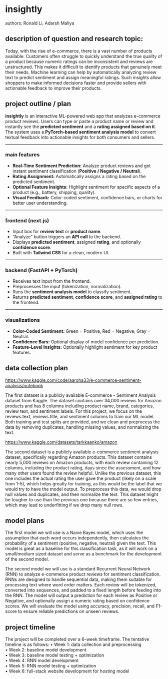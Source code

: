 # insightly
authors: Ronald Li, Adarsh Mallya
## description of question and research topic:

Today, with the rise of e-commerce, there is a vast number of products available. Customers often struggle to quickly understand the true quality of a product because numeric ratings can be inconsistent and reviews are unstructured. This makes it difficult to identify products that genuinely meet their needs. Machine learning can help by automatically analyzing review text to predict sentiment and assign meaningful ratings. Such insights allow shoppers to make informed decisions faster and provide sellers with actionable feedback to improve their products.

## project outline / plan

**insightly** is an interactive ML-powered web app that analyzes e-commerce product reviews. Users can type or paste a product name or review and instantly see the **predicted sentiment** and a **rating assigned based on it**. The system uses a **PyTorch-based sentiment analysis model** to convert textual feedback into actionable insights for both consumers and sellers.

---

### main features

- **Real-Time Sentiment Prediction:** Analyze product reviews and get instant sentiment classification (**Positive / Negative / Neutral**).  
- **Rating Assignment:** Automatically assigns a rating based on the predicted sentiment.  
- **Optional Feature Insights:** Highlight sentiment for specific aspects of a product (e.g., battery, shipping, quality).  
- **Visual Feedback:** Color-coded sentiment, confidence bars, or charts for better user understanding.

---

### frontend (next.js)

- Input box for **review text** or **product name**.  
- “Analyze” button triggers an **API call** to the backend.  
- Displays **predicted sentiment**, assigned **rating**, and optionally **confidence score**.  
- Built with **Tailwind CSS** for a clean, modern UI.

---

### backend (FastAPI + PyTorch)

- Receives text input from the frontend.  
- Preprocesses the input (tokenization, normalization).  
- Runs the **sentiment analysis model** to classify sentiment.  
- Returns **predicted sentiment**, **confidence score**, and **assigned rating** to the frontend.

---

### visualizations
- **Color-Coded Sentiment:** Green = Positive, Red = Negative, Gray = Neutral.  
- **Confidence Bars:** Optional display of model confidence per prediction.  
- **Feature-Level Insights:** Optionally highlight sentiment for key product features.
  
## data collection plan
https://www.kaggle.com/code/aaroha33/e-commerce-sentiment-analysis/notebook

The first dataset is a publicly available E-commerce - Sentiment Analysis dataset from Kaggle. The dataset contains over 34,000 reviews for Amazon products and has 8 columns including product name, brand, categories, review text, and sentiment labels. For this project, we focus on the reviews.text, reviews.title, and sentiment columns to train our ML model. Both training and test splits are provided, and we clean and preprocess the data by removing duplicates, handling missing values, and normalizing the text. 


https://www.kaggle.com/datasets/tarkkaanko/amazon

The second dataset is a publicly available e-commerce sentiment analysis dataset, specifically regarding Amazon products. This dataset contains nearly 5,000 reviews on Amazon products, with each review containing 12 columns, including the product rating, days since the assessment, and how many other users found the review helpful. Unlike the previous dataset, this one includes the actual rating the user gave the product (likely on a scale from 1-5), which helps greatly for training, as this would be the label that we would try to have the model output. To preprocess this data, we would drop null values and duplicates, and then normalize the text. This dataset might be tougher to use than the previous one because there are so few entries, which may lead to underfitting if we drop many null rows.


## model plans
The first model we will use is a Naive Bayes model, which uses the assumption that each word occurs independently, then calculates the probability of a sentiment (positive, negative, neutral) given the text. This model is great as a baseline for this classification task, as it will work on a small/medium sized dataset and serve as a benchmark for the development of the second model.

The second model we will use is a standard Recurrent Neural Network (RNN) to analyze e-commerce product reviews for sentiment classification. RNNs are designed to handle sequential data, making them suitable for processing text where word order matters. Each review will be tokenized, converted into sequences, and padded to a fixed length before feeding into the RNN. The model will output a prediction for each review as Positive or Negative, and optionally assign a numeric rating based on confidence scores. We will evaluate the model using accuracy, precision, recall, and F1-score to ensure reliable predictions on unseen reviews.


## project timeline

The project will be completed over a 6-week timeframe. The tentative timeline is as follows:
	•	Week 1: data collection and preprocessing  
	•	Week 2: baseline model development  
	•	Week 3: baseline model testing + optimization  
	•	Week 4: RNN model development  
	•	Week 5: RNN model testing + optimization  
	•	Week 6: full-stack website development for hosting model

